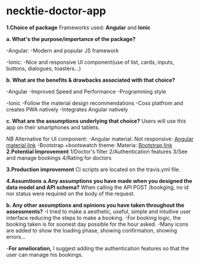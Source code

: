 # necktie-doctor-app

**1.Choice of package**
Frameworks used: **Angular** and **Ionic**

**a. What's the purpose/importance of the package?**

-Angular:
-Modern and popular JS framework


-Ionic:
-Nice and responsive UI component(use of list, cards, inputs, buttons, dialogues, toasters...)

**b. What are the benefits & drawbacks associated with that choice?**

-Angular
-Improved Speed and Performance
-Programming style


-Ionic
-Follow the material design recommendations
-Coss platfrom and creates PWA natively
-Integrates Angular natively

**c. What are the assumptions underlying that choice?**
Users will use this app on their smartphones and tablets.

*NB*
Alternative for UI component: 
-Angular material: Not responsive: [Angular material link](https://material.angular.io/components/categories)
-Bootstrap +bootswatch theme: Materia:  [Bootstrap link](https://bootswatch.com/materia/)
**2.Potential Improvement**
1/Doctor's filter
2/Authentication features
3/See and manage bookings
4/Rating for doctors

**3.Production improvement**
CI scripts are located on the travis.yml file.

**4.Assumtions**
**a.Any assumptions you have made when you designed the data model and API
schema?**
When calling the API POST /bookging, no id nor status were required on the body of the request.

**b. Any other assumptions and opinions you have taken throughout the assessments?**
-I tried to make a aesthetic, useful, simple and intuitive user interface reducing the steps to make a booking.
-For booking logic, the booking taken is for soonest day possible for the hour asked.
-Many icons are added to show the loading phase, showing confirmation, showing errors...

-**For amelioration,** I suggest adding the authentication features so that the user can manage his bookings.
